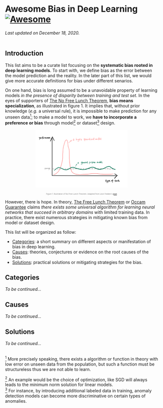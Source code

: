 # Awesome Bias in Deep Learning [![Awesome](https://awesome.re/badge-flat2.svg)](https://awesome.re)
*Last updated on December 18, 2020.*  
<br>

## Introduction
This list aims to be a curate list focusing on the **systematic bias rooted in deep learning models**. To start with, we define bias as the error between the model prediction and the reality. In the later part of this list, we would give more accurate definitions for bias under different senarios.

On one hand, bias is long assumed to be a unavoidable property of learning models *in the presence of disparity between training and test set*. In the eyes of supporters of [The No Free Lunch Theorem](https://www.wikiwand.com/en/No_free_lunch_in_search_and_optimization), **bias means specialization**, as illustrated in figure 1. It implies that, without prior knowledge (*e.g.* a universal rule), it is impossible to make prediction for any unseen data<a href="#note1" id="note1ref"><sup>1</sup></a>; to make a model to work, we **have to incorporate a preference or bias** through model<a href="#note2" id="note2ref"><sup>2</sup></a> or dataset<a href="#note3" id="note3ref"><sup>3</sup></a> design.

<p align="center">
  <img width="60%" src="https://github.com/ZIYU-DEEP/awesome-bias-in-deep-learning/blob/main/images/NFLT.jpeg">
</p>
<p align="center" style="font-size:6px;color:gray">
  Figure 1. Illustration of No Free Lunch Theorem. Adapted from Leon Fedden's <a href="https://medium.com/@LeonFedden/the-no-free-lunch-theorem-62ae2c3ed10c">post</a>.
</p>

However, there is hope. In theory, [The Free Lunch Theorem](https://machinethoughts.wordpress.com/2014/08/02/the-free-lunch-theorem/) or [Occam Guarantee](https://mcallester.github.io/ttic-31230/Fall2020/07regularization/PACBayes.pdf) claims *there exists some universal algorithm for learning neural networks that succeed in arbitrary domains* with limited training data. In practice, there exist numerous strategies in mitigating known bias from model or dataset design.

This list will be organized as follow:  
- [Categories](#Categories): a short summary on different aspects or manifestation of bias in deep learning.
- [Causes](#Causes): theories, conjectures or evidence on the root causes of the bias.  
- [Solutions](#Solutions): practical solutions or mitigating strategies for the bias.

## Categories
*To be continued...*

## Causes
*To be continued...*

## Solutions
*To be continued...*
    
     
     
    
<br>
<a id="note1" href="#note1ref"><sup>1</sup></a> More precisely speaking, there exists a algorithm or function in theory with low error on unseen data from the population, but such a function must be structureless thus we are not able to learn.

<a id="note2" href="#note2ref"><sup>2</sup></a> An example would be the choice of optimization, like SGD will always leads to the minimum norm solution for linear models. <br>
<a id="note3" href="#note3ref"><sup>3</sup></a> For instance, by introducing additional labeled data in training, anomaly detection models can become more discriminative on certain types of anomalies.

